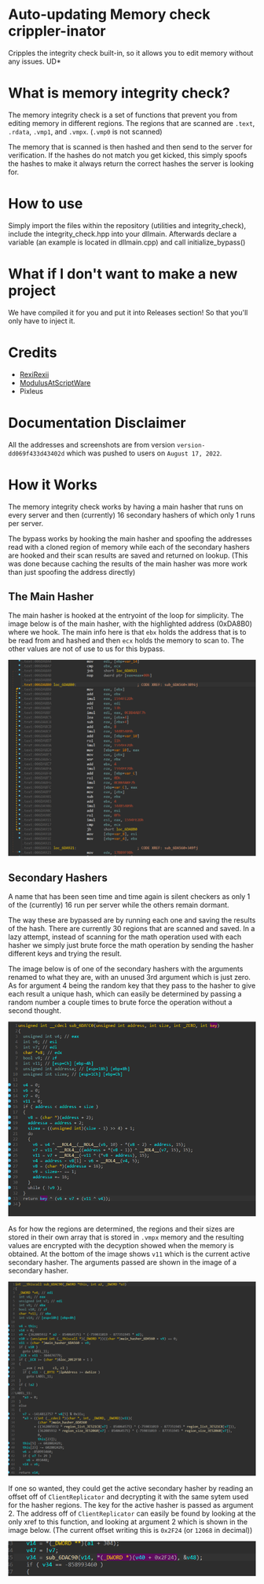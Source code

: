 # Auto-updating Memory check crippler-inator
Cripples the integrity check built-in, so it allows you to edit memory without any issues.
UD*

# What is memory integrity check?
The memory integrity check is a set of functions that prevent you from editing memory in different regions. The regions that are scanned are ``.text``, ``.rdata``, ``.vmp1``, and ``.vmpx``. (``.vmp0`` is not scanned)

The memory that is scanned is then hashed and then send to the server for verification. If the hashes do not match you get kicked, this simply spoofs the hashes to make it always return the correct hashes the server is looking for.

# How to use
Simply import the files within the repository (utilities and integrity_check), include the integrity_check.hpp into your dllmain. Afterwards declare a variable (an example is located in dllmain.cpp) and call initialize_bypass()

# What if I don't want to make a new project
We have compiled it for you and put it into Releases section! So that you'll only have to inject it.

# Credits
* [RexiRexii](https://github.com/RexiRexii)
* [ModulusAtScriptWare](https://github.com/ModulusAtScriptWare)
* Pixleus

# Documentation Disclaimer
All the addresses and screenshots are from version ``version-dd069f433d43402d`` which was pushed to users on ``August 17, 2022``.

# How it Works
The memory integrity check works by having a main hasher that runs on every server and then (currently) 16 secondary hashers of which only 1 runs per server.

The bypass works by hooking the main hasher and spoofing the addresses read with a cloned region of memory while each of the secondary hashers are hooked and their scan results are saved and returned on lookup. (This was done because caching the results of the main hasher was more work than just spoofing the address directly)

## The Main Hasher
The main hasher is hooked at the entryoint of the loop for simplicity.
The image below is of the main hasher, with the highlighted address (0xDA8B0) where we hook.
The main info here is that ``ebx`` holds the address that is to be read from and hashed and then ``ecx`` holds the memory to scan to. The other values are not of use to us for this bypass.

![alt text](https://github.com/RexiRexii/memory-check-bypass/blob/main/images/MainHasher.png?raw=true)

## Secondary Hashers
A name that has been seen time and time again is silent checkers as only 1 of the (currently) 16 run per server while the others remain dormant.

The way these are bypassed are by running each one and saving the results of the hash. There are currently 30 regions that are scanned and saved. In a lazy attempt, instead of scanning for the math operation used with each hasher we simply just brute force the math operation by sending the hasher different keys and trying the result.

The image below is of one of the secondary hashers with the arguments renamed to what they are, with an unused 3rd argument which is just zero. As for argument 4 being the random key that they pass to the hasher to give each result a unique hash, which can easily be determined by passing a random number a couple times to brute force the operation without a second thought.

![alt text](https://github.com/RexiRexii/memory-check-bypass/blob/main/images/ASecondaryHasher.png?raw=true)

As for how the regions are determined, the regions and their sizes are stored in their own array that is stored in ``.vmpx`` memory and the resulting values are encrypted with the decyption showed when the memory is obtained. At the bottom of the image shows ``v11`` which is the current active secondary hasher. The arguments passed are shown in the image of a secondary hasher.

![alt text](https://github.com/RexiRexii/memory-check-bypass/blob/main/images/SecondaryHasherInvoker.png?raw=true)

If one so wanted, they could get the active secondary hasher by reading an offset off of ``ClientReplicator`` and decrypting it with the same sytem used for the hasher regions. The key for the active hasher is passed as argument 2. The address off of ``ClientReplicator`` can easily be found by looking at the only xref to this function, and looking at argument 2 which is shown in the image below. (The current offset writing this is ``0x2F24`` (or ``12068`` in decimal))

![alt text](https://github.com/RexiRexii/memory-check-bypass/blob/main/images/SecondaryHasherInvokerXref.png?raw=true)
